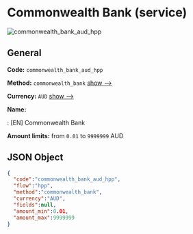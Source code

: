 
# Commonwealth Bank (service) 
![commonwealth_bank_aud_hpp](https://static.openfintech.io/payment_methods/commonwealth_bank_aud_hpp/logo.svg?w=400&c=v0.59.26#w200)  

## General 
 
**Code:** `commonwealth_bank_aud_hpp` 
 
**Method:** `commonwealth_bank` 
 [show -->](/payment-methods/commonwealth_bank/) 
 
**Currency:** `AUD` [show -->](/currencies/AUD/) 
 
**Name:** 
 
:	[EN] Commonwealth Bank 
 
**Amount limits:** from `0.01` to `9999999` AUD 

## JSON Object 

```json
{
  "code":"commonwealth_bank_aud_hpp",
  "flow":"hpp",
  "method":"commonwealth_bank",
  "currency":"AUD",
  "fields":null,
  "amount_min":0.01,
  "amount_max":9999999
}
```  
